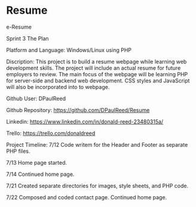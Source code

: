 # Resume
e-Resume

Sprint 3
The Plan


Platform and Language: Windows/Linux using PHP

Discription: This project is to build a resume webpage while learning web development skills.  The project will include an actual resume for future employers to review.  The main focus of the webpage will be learning PHP for server-side and backend web development. CSS styles and JavaScript will also be incorporated into to webpage.


Github User: DPaulReed

Github Repository: https://github.com/DPaulReed/Resume

Linkedin: https://www.linkedin.com/in/donald-reed-23480315a/

Trello: https://trello.com/donaldreed 



Project Timeline:
7/12		Code writem for the Header and Footer as separate PHP files.

7/13		Home page started.

7/14	  Continued home page.

7/21    Created separate directories for images, style sheets, and PHP code.

7/22    Composed and coded contact page. Continued home page.



